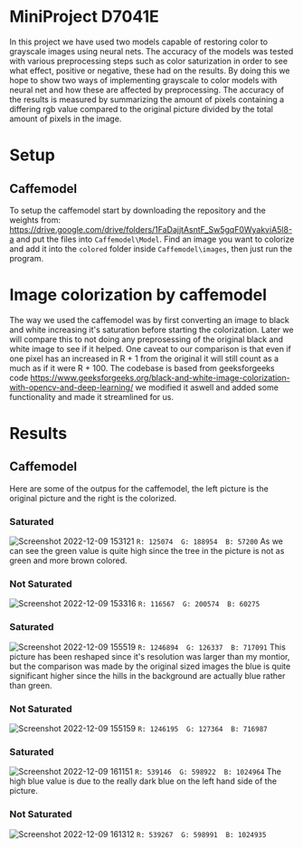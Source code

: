 # MiniProject D7041E






In this project we have used two models capable of restoring color to grayscale images using neural nets. The accuracy of the models was tested with various preprocessing steps such as color saturization in order to see what effect, positive or negative, these had on the results. By doing this we hope to show two ways of implementing grayscale to color models with neural net and how these are affected by preprocessing. The accuracy of the results is measured by summarizing the amount of pixels containing a differing rgb value compared to the original picture divided by the total amount of pixels in the image.



# Setup


## Caffemodel
To setup the caffemodel start by downloading the repository and the weights from: https://drive.google.com/drive/folders/1FaDajjtAsntF_Sw5gqF0WyakviA5l8-a and 
put the files into `Caffemodel\Model`. Find an image you want to colorize and add it into the `colored` folder inside `Caffemodel\images`, then just run the program.

# Image colorization by caffemodel

The way we used the caffemodel was by first converting an image to black and white increasing it's saturation before starting the colorization. Later we will compare this to not doing any preprosessing of the original black and white image to see if it helped. One caveat to our comparison is that even if one pixel has an increased in R + 1 from the original it will still count as a much as if it were R + 100.
The codebase is based from geeksforgeeks code https://www.geeksforgeeks.org/black-and-white-image-colorization-with-opencv-and-deep-learning/ we modified it aswell and added some functionality and made it streamlined for us.

# Results

## Caffemodel
Here are some of the outpus for the caffemodel, the left picture is the original picture and the right is the colorized.

### Saturated
![Screenshot 2022-12-09 153121](https://user-images.githubusercontent.com/120106208/206734686-515ff36d-d5f3-4e80-aeb9-6435751818eb.png)
`R: 125074  G: 188954  B: 57200`
As we can see the green value is quite high since the tree in the picture is not as green and more brown colored.

### Not Saturated
![Screenshot 2022-12-09 153316](https://user-images.githubusercontent.com/120106208/206734479-155a0191-37b1-42bd-8175-25ffedf32984.png)
`R: 116567  G: 200574  B: 60275`

### Saturated
![Screenshot 2022-12-09 155519](https://user-images.githubusercontent.com/120106208/206735127-b67ad3ce-3976-4ddb-8a58-e577bb139f54.png)
`R: 1246894  G: 126337  B: 717091`
This picture has been reshaped since it's resolution was larger than my montior, but the comparison was made by the original sized images  the blue is quite significant higher since the hills in the background are actually blue rather than green.

### Not Saturated
![Screenshot 2022-12-09 155159](https://user-images.githubusercontent.com/120106208/206735663-85e3df11-f6ce-43c4-942e-8344bbf6f1fd.png)
`R: 1246195  G: 127364  B: 716987`

### Saturated
![Screenshot 2022-12-09 161151](https://user-images.githubusercontent.com/120106208/206735776-d5c6e35b-9c78-4f3c-8e02-dab9cc25038e.png)
`R: 539146  G: 598922  B: 1024964`
The high blue value is due to the really dark blue on the left hand side of the picture.

### Not Saturated
![Screenshot 2022-12-09 161312](https://user-images.githubusercontent.com/120106208/206735892-bdfcd25a-92d1-44c0-b7ae-d2313139c748.png)
`R: 539267  G: 598991  B: 1024935`


